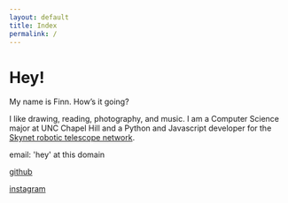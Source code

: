 ```yaml
---
layout: default
title: Index
permalink: /
---
```


# Hey!

My name is Finn. How’s it going?

I like drawing, reading, photography, and music. I am a Computer Science major at UNC Chapel Hill and a Python and Javascript developer for the [Skynet robotic telescope network](https://skynet.unc.edu/).

email: 'hey' at this domain

[github](https://github.com/radiolevity)

[instagram](https://instagram.com/notafinnsta)
